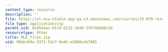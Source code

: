 ```yaml
---
content_type: resource
description: ''
file: https://ol-ocw-studio-app-qa.s3.amazonaws.com/courses/15-879-research-seminar-in-system-dynamics-spring-2014/90ebc69a33f152e70a43e2668c4e7865_MLE_files.zip
file_type: application/zip
parent_uid: 8c8544ac-bfcd-6115-1b40-3fb74bb88c5b
resourcetype: Other
title: MLE_files.zip
uid: 90ebc69a-33f1-52e7-0a43-e2668c4e7865
---
```

